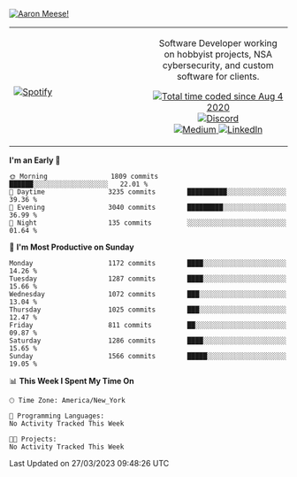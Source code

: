 [![Aaron Meese!](https://user-images.githubusercontent.com/17814535/88975338-a2aabf00-d27f-11ea-963f-8a19608716b4.png)](https://github.com/ajmeese7/readme-ascii "README ASCII")

<!-- Modified from project here: https://github.com/novatorem/novatorem -->
<table width="100%">
  <tr>
  <td width="50%">

&nbsp; <br> [![Spotify](https://ajmeese7.vercel.app/api/spotify)](https://open.spotify.com/user/ajmeese)

  </td>
  <td width="50%">
    <p align="center">
    Software Developer working on hobbyist projects, NSA cybersecurity, and custom software for clients.
    </p>
    <p align="center">
      <a href="https://wakatime.com/@f726891d-3b02-46cd-9b60-e8c59f9e2b14">
        <img src="https://wakatime.com/badge/user/f726891d-3b02-46cd-9b60-e8c59f9e2b14.svg" alt="Total time coded since Aug 4 2020" title="WakaTime" />
      </a>
      <a href="http://link.aaronmeese.com/discord">
        <img src="https://img.shields.io/badge/discord-ajmeese7%234835-369?style=flat-square&logo=discord&logoColor=white&color=purple" alt="Discord" title="Discord">
      </a>
      <br />
      <a href="https://link.aaronmeese.com/medium">
        <img src="https://img.shields.io/badge/medium-ajmeese7-1DB954?style=flat-square&logo=medium&logoColor=white" alt="Medium" title="Medium">
      </a>
      <a href="https://link.aaronmeese.com/linkedin">
        <img src="https://img.shields.io/badge/linkedIn-aaronmeese-1DB954?style=flat-square&logo=linkedin&logoColor=white&color=blue" alt="LinkedIn" title="LinkedIn">
      </a>
    </p>
  </td>

</table>

[//]: <> (The `&nbsp;` is to have Aphelion take up more space)

<!--START_SECTION:waka-->
**I'm an Early 🐤** 

```text
🌞 Morning                1809 commits        ██████░░░░░░░░░░░░░░░░░░░   22.01 % 
🌆 Daytime                3235 commits        ██████████░░░░░░░░░░░░░░░   39.36 % 
🌃 Evening                3040 commits        █████████░░░░░░░░░░░░░░░░   36.99 % 
🌙 Night                  135 commits         ░░░░░░░░░░░░░░░░░░░░░░░░░   01.64 % 
```
📅 **I'm Most Productive on Sunday** 

```text
Monday                   1172 commits        ████░░░░░░░░░░░░░░░░░░░░░   14.26 % 
Tuesday                  1287 commits        ████░░░░░░░░░░░░░░░░░░░░░   15.66 % 
Wednesday                1072 commits        ███░░░░░░░░░░░░░░░░░░░░░░   13.04 % 
Thursday                 1025 commits        ███░░░░░░░░░░░░░░░░░░░░░░   12.47 % 
Friday                   811 commits         ██░░░░░░░░░░░░░░░░░░░░░░░   09.87 % 
Saturday                 1286 commits        ████░░░░░░░░░░░░░░░░░░░░░   15.65 % 
Sunday                   1566 commits        █████░░░░░░░░░░░░░░░░░░░░   19.05 % 
```


📊 **This Week I Spent My Time On** 

```text
🕑︎ Time Zone: America/New_York

💬 Programming Languages: 
No Activity Tracked This Week

🐱‍💻 Projects: 
No Activity Tracked This Week
```


 Last Updated on 27/03/2023 09:48:26 UTC
<!--END_SECTION:waka-->
